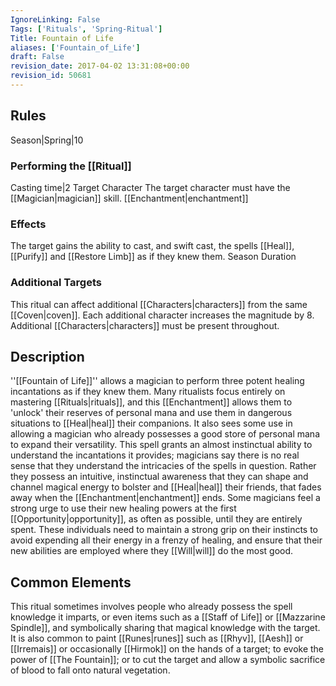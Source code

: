 ```yaml
---
IgnoreLinking: False
Tags: ['Rituals', 'Spring-Ritual']
Title: Fountain of Life
aliases: ['Fountain_of_Life']
draft: False
revision_date: 2017-04-02 13:31:08+00:00
revision_id: 50681
---
```


## Rules
Season|Spring|10
### Performing the [[Ritual]]
Casting time|2 Target Character The target character must have the  [[Magician|magician]] skill.
[[Enchantment|enchantment]] 
### Effects
The target gains the ability to cast, and swift cast, the spells [[Heal]], [[Purify]] and [[Restore Limb]] as if they knew them. 
Season Duration
### Additional Targets
This ritual can affect additional [[Characters|characters]] from the same [[Coven|coven]]. Each additional character increases the magnitude by 8. Additional [[Characters|characters]] must be present throughout.
## Description
''[[Fountain of Life]]'' allows a magician to perform three potent healing incantations as if they knew them. Many ritualists focus entirely on mastering [[Rituals|rituals]], and this [[Enchantment]] allows them to 'unlock' their reserves of personal mana and use them in dangerous situations to [[Heal|heal]] their companions. It also sees some use in allowing a magician who already possesses a good store of personal mana to expand their versatility.
This spell grants an almost instinctual ability to understand the incantations it provides; magicians say there is no real sense that they understand the intricacies of the spells in question. Rather they possess an intuitive, instinctual awareness that they can shape and channel magical energy to bolster and [[Heal|heal]] their friends, that fades away when the [[Enchantment|enchantment]] ends. Some magicians feel a strong urge to use their new healing powers at the first [[Opportunity|opportunity]], as often as possible, until they are entirely spent. These individuals need to maintain a strong grip on their instincts to avoid expending all their energy in a frenzy of healing, and ensure that their new abilities are employed where they [[Will|will]] do the most good. 
## Common Elements
This ritual sometimes involves people who already possess the spell knowledge it imparts, or even items such as a [[Staff of Life]] or [[Mazzarine Spindle]], and symbolically sharing that magical knowledge with the target. It is also common to paint [[Runes|runes]] such as [[Rhyv]], [[Aesh]] or [[Irremais]] or occasionally [[Hirmok]] on the hands of a target; to evoke the power of [[The Fountain]]; or to cut the target and allow a symbolic sacrifice of blood to fall onto natural vegetation.